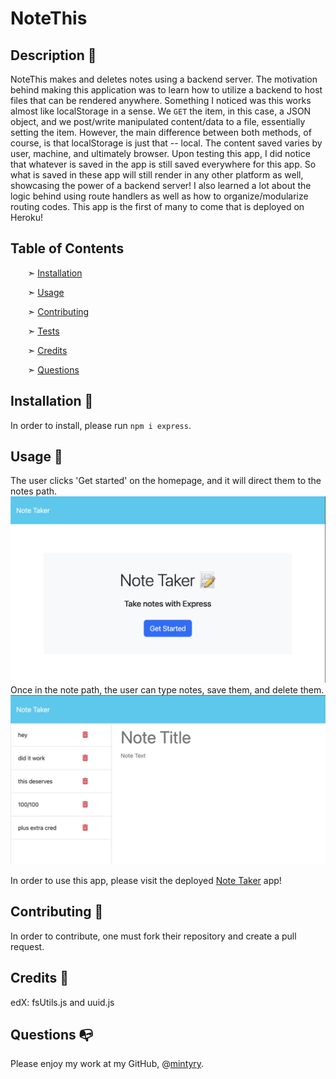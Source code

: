 
# NoteThis


## Description 📰

NoteThis makes and deletes notes using a backend server.
The motivation behind making this application was to learn how to utilize a backend to host files that can be rendered anywhere. Something I noticed was this works almost like localStorage in a sense. We `GET` the item, in this case, a JSON object, and we post/write manipulated content/data to a file, essentially setting the item. However, the main difference between both methods, of course, is that localStorage is just that -- local. The content saved varies by user, machine, and ultimately browser. Upon testing this app, I did notice that whatever is saved in the app is still saved everywhere for this app. So what is saved in these app will still render in any other platform as well, showcasing the power of a backend server! I also learned a lot about the logic behind using route handlers as well as how to organize/modularize routing codes.
This app is the first of many to come that is deployed on Heroku!


## Table of Contents

&nbsp;&nbsp;&nbsp;&nbsp;&nbsp;&nbsp; ➣ [Installation](#Installation)

&nbsp;&nbsp;&nbsp;&nbsp;&nbsp;&nbsp; ➣ [Usage](#Usage)


&nbsp;&nbsp;&nbsp;&nbsp;&nbsp;&nbsp; ➣ [Contributing](#Contributing)

&nbsp;&nbsp;&nbsp;&nbsp;&nbsp;&nbsp; ➣ [Tests](#Tests)

&nbsp;&nbsp;&nbsp;&nbsp;&nbsp;&nbsp; ➣ [Credits](#Credits)

&nbsp;&nbsp;&nbsp;&nbsp;&nbsp;&nbsp; ➣ [Questions](#Questions)


<a id="Installation"></a>
## Installation 🔌

In order to install, please run `npm i express`.


<a id="Usage"></a>
## Usage 🧮

The user clicks 'Get started' on the homepage, and it will direct them to the notes path.  
![NoteThis homepage](./public/assets/images/notetaker.png)  
Once in the note path, the user can type notes, save them, and delete them.  
![Take notes on the notes page](./public/assets/images/takenotes.png)  
  
In order to use this app, please visit the deployed [Note Taker](https://notethis-895d3e5dc26b.herokuapp.com/) app!

<a id="Contributing"></a>
## Contributing 🍴

In order to contribute, one must fork their repository and create a pull request.


<a id="Credits"></a>
 ## Credits 🤝
  edX: fsUtils.js and uuid.js


<a id="Questions"></a>
## Questions 📭

Please enjoy my work at my GitHub, @[mintyry](https://github.com/mintyry).
